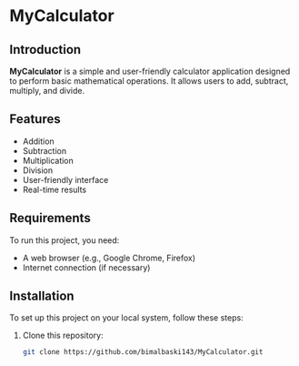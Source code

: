 # MyCalculator

## Introduction
**MyCalculator** is a simple and user-friendly calculator application designed to perform basic mathematical operations. It allows users to add, subtract, multiply, and divide.

## Features
- Addition
- Subtraction
- Multiplication
- Division
- User-friendly interface
- Real-time results

## Requirements
To run this project, you need:
- A web browser (e.g., Google Chrome, Firefox)
- Internet connection (if necessary)

## Installation
To set up this project on your local system, follow these steps:

1. Clone this repository:
   ```bash
   git clone https://github.com/bimalbaski143/MyCalculator.git
